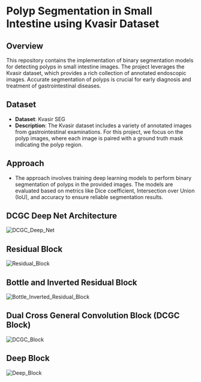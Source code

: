 # Polyp Segmentation in Small Intestine using Kvasir Dataset
## Overview
This repository contains the implementation of binary segmentation models for detecting polyps in small intestine images. The project leverages the Kvasir dataset, which provides a rich collection of annotated endoscopic images. Accurate segmentation of polyps is crucial for early diagnosis and treatment of gastrointestinal diseases.

## Dataset
- **Dataset**: Kvasir SEG
- **Description**: The Kvasir dataset includes a variety of annotated images from gastrointestinal examinations. For this project, we focus on the polyp images, where each image is paired with a ground truth mask indicating the polyp region.
## Approach
- The approach involves training deep learning models to perform binary segmentation of polyps in the provided images. The models are evaluated based on metrics like Dice coefficient, Intersection over Union (IoU), and accuracy to ensure reliable segmentation results.

## DCGC Deep Net Architecture
![DCGC_Deep_Net](https://github.com/user-attachments/assets/c8d0aa48-5cd9-4124-8382-eab451c41fee)

## Residual Block
![Residual_Block](https://github.com/user-attachments/assets/ae5e8a91-bee1-4d5b-af79-eaca3d2a27c0)

## Bottle and Inverted Residual Block
![Bottle_Inverted_Residual_Block](https://github.com/user-attachments/assets/d74a4292-dc96-40cd-abb7-b5e03c5a3203)

## Dual Cross General Convolution Block (DCGC Block)
![DCGC_Block](https://github.com/user-attachments/assets/2439c121-17b3-48ca-9ef6-c138b31d69a7)

## Deep Block
![Deep_Block](https://github.com/user-attachments/assets/87294240-32f1-4183-b188-9326fb15afae)
